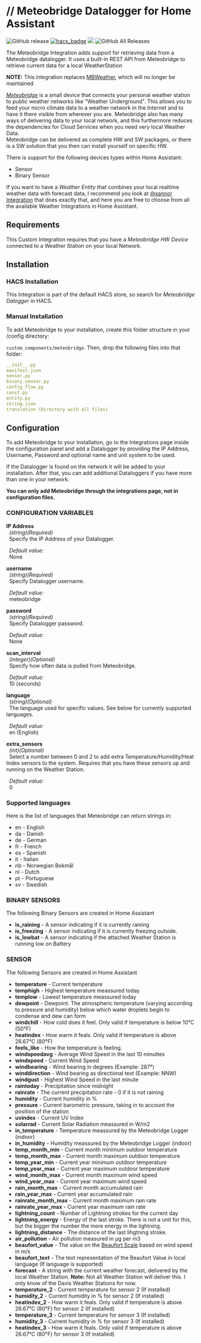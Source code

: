 # // Meteobridge Datalogger for Home Assistant
![GitHub release](https://img.shields.io/github/release/briis/meteobridge.svg?style=flat-square)
[![hacs_badge](https://img.shields.io/badge/HACS-Default-orange.svg?style=flat-square)](https://github.com/custom-components/hacs) [![](https://img.shields.io/badge/COMMUNITY-FORUM-success?style=flat-square)](https://community.home-assistant.io/t/meteobridge-weather-logger-integration/154263) ![GitHub All Releases](https://img.shields.io/github/downloads/briis/meteobridge/total?style=flat-square)

The Meteobridge Integration adds support for retrieving data from a Meteobridge datalogger. It uses a built-in REST API from Meteobridge to retrieve current data for a local WeatherStation

**NOTE:** This integration replaces [MBWeather](https://github.com/briis/mbweather), which will no longer be maintained

[*Meteobridge*](https://www.meteobridge.com/wiki/index.php/Home) is a small device that connects your personal weather station to public weather networks like "Weather Underground". This allows you to feed your micro climate data to a weather network in the Internet and to have it there visible from wherever you are. Meteobridge also has many ways of delivering data to your local network, and this furthermore reduces the dependencies for Cloud Services when you need very local Weather Data.<br>
Meteobridge can be delivered as complete HW and SW packages, or there is a SW solution that you then can install yourself on specific HW.<br>

There is support for the following devices types within Home Assistant:
* Sensor
* Binary Sensor

If you want to have a *Weather Entity* that combines your local realtime weather data with forecast data, I recommend you look at [@xannor Integration](https://github.com/xannor/hass_weather_template) that does exactly that, and here you are free to choose from all the available Weather Integrations in Home Assistant.

## Requirements
This Custom Integration requires that you have a *Meteobridge HW Device* connected to a Weather Station on your local Network.

## Installation

### HACS Installation
This Integration is part of the default HACS store, so search for *Meteobridge Dalogger* in HACS.

### Manual Installation

To add Meteobridge to your installation, create this folder structure in your /config directory:

`custom_components/meteobridge`.
Then, drop the following files into that folder:

```yaml
__init__.py
manifest.json
sensor.py
binary_sensor.py
config_flow.py
const.py
entity.py
string.json
translation (Directory with all files)
```

## Configuration
To add Meteobridge to your installation, go to the Integrations page inside the configuration panel and add a Datalogger by providing the IP Address, Username, Password and optional name and unit system to be used.

If the Datalogger is found on the network it will be added to your installation. After that, you can add additional Dataloggers if you have more than one in your network.

**You can only add Meteobridge through the integrations page, not in configuration files.**

### CONFIGURATION VARIABLES
**IP Address**<br>
&nbsp;&nbsp;*(string)(Required)*<br>
&nbsp;&nbsp;Specify the IP Address of your Datalogger.

&nbsp;&nbsp;*Default value:*<br>
&nbsp;&nbsp;None

**username**<br>
&nbsp;&nbsp;*(string)(Required)*<br>
&nbsp;&nbsp;Specify Datalogger username.

&nbsp;&nbsp;*Default value:*<br>
&nbsp;&nbsp;meteobridge

**password**<br>
&nbsp;&nbsp;*(string)(Required)*<br>
&nbsp;&nbsp;Specify Datalogger password.

&nbsp;&nbsp;*Default value:*<br>
&nbsp;&nbsp;None

**scan_interval**<br>
&nbsp;&nbsp;*(integer)(Optional)*<br>
&nbsp;&nbsp;Specify how often data is pulled from Meteobridge.

&nbsp;&nbsp;*Default value:*<br>
&nbsp;&nbsp;10 (seconds)

**language**<br>
&nbsp;&nbsp;*(string)(Optional)*<br>
&nbsp;&nbsp;The language used for specific values. See below for currently supported languages.

&nbsp;&nbsp;*Default value:*<br>
&nbsp;&nbsp;en (English)

**extra_sensors**<br>
&nbsp;&nbsp;*(int)(Optional)*<br>
&nbsp;&nbsp;Select a number between 0 and 2 to add extra Temperature/Humidity/Heat Index sensors to the system. Requires that you have these sensors up and running on the Weather Station.

&nbsp;&nbsp;*Default value:*<br>
&nbsp;&nbsp;0

### Supported languages
Here is the list of languages that Meteobridge can return strings in:
* en - English
* da - Danish
* de - German
* fr - French
* es - Spanish
* it - Italian
* nb - Norwegian Bokmål
* nl - Dutch
* pt - Portuguese
* sv - Swedish

### BINARY SENSORS
The following Binary Sensors are created in Home Assistant

* **is_raining** - A sensor indicating if it is currently raining
* **is_freezing** - A sensor indicating if it is currently freezing outside.
* **is_lowbat** - A sensor indicating if the attached Weather Station is running low on Battery

### SENSOR
The following Sensors are created in Home Assistant

* **temperature** - Current temperature
* **temphigh** - Highest temperature meassured today
* **templow** - Lowest temperature meassured today
* **dewpoint** - Dewpoint. The atmospheric temperature (varying according to pressure and humidity) below which water droplets begin to condense and dew can form
* **windchill** - How cold does it feel. Only valid if temperature is below 10°C (50°F)
* **heatindex** - How warm it feals. Only valid if temperature is above 26.67°C (80°F)
* **feels_like** - How the temperature is feeling.
* **windspeedavg** - Average Wind Speed in the last 10 minuttes
* **windspeed** - Current Wind Speed
* **windbearing** - Wind bearing in degrees (Example: 287°)
* **winddirection** - Wind bearing as directional text (Example: NNW)
* **windgust** - Highest Wind Speed in the last minute
* **raintoday** - Precipitation since midnight
* **rainrate** - The current precipitation rate - 0 if it is not raining
* **humidity** - Current humidity in %
* **pressure** - Current barometric pressure, taking in to account the position of the station
* **uvindex** - Current UV Index
* **solarrad** - Current Solar Radiation meassured in W/m2
* **in_temperature** - Temperature meassured by the Meteobridge Logger (indoor)
* **in_humidity** - Humidity meassured by the Meteobridge Logger (indoor)
* **temp_month_min** - Current month minimum outdoor temperature
* **temp_month_max** - Current month maximum outdoor temperature
* **temp_year_min** - Current year minimum outdoor temperature
* **temp_year_max** - Current year maximum outdoor temperature
* **wind_month_max** - Current month maximum wind speed
* **wind_year_max** - Current year maximum wind speed
* **rain_month_max** - Current month accumulated rain
* **rain_year_max** - Current year accumulated rain
* **rainrate_month_max** - Current month maximum rain rate
* **rainrate_year_max** - Current year maximum rain rate
* **lightning_count** - Number of Lightning strokes for the current day
* **lightning_energy** - Energy of the last stroke. There is not a unit for this, but the bigger the number the more energy in the lightning.
* **lightning_distance** - The distance of the last lihgtning stroke.
* **air_pollution** - Air pollution measured in µg per m3
* **beaufort_value** - The value on the [Beaufort Scale](https://www.rmets.org/resource/beaufort-scale) based on wind speed in m/s
* **beaufort_text** - The text representation of the Beaufort Value in local language (If language is supported)
* **forecast** - A string with the current weather forecast, delivered by the local Weather Station. **Note:** Not all Weather Station will deliver this. I only know of the Davis Weather Stations for now.
* **temperature_2** - Current temperature for sensor 2 (If installed)
* **humidity_2** - Current humidity in % for sensor 2 (If installed)
* **heatindex_2** - How warm it feals. Only valid if temperature is above 26.67°C (80°F) for sensor 2 (If installed)
* **temperature_3** - Current temperature for sensor 3 (If installed)
* **humidity_3** - Current humidity in % for sensor 3 (If installed)
* **heatindex_3** - How warm it feals. Only valid if temperature is above 26.67°C (80°F) for sensor 3 (If installed)
